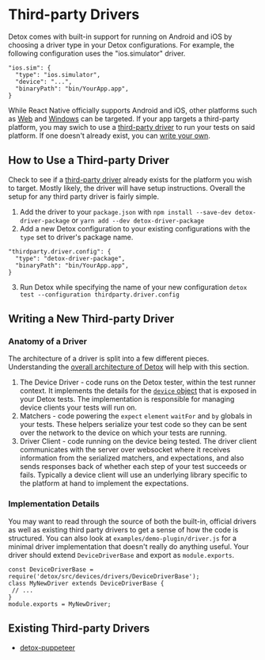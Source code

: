 # Third-party Drivers

Detox comes with built-in support for running on Android and iOS by choosing a driver type in your Detox configurations.
For example, the following configuration uses the "ios.simulator" driver.

```
"ios.sim": {
  "type": "ios.simulator",
  "device": "...",
  "binaryPath": "bin/YourApp.app",
}
```

While React Native officially supports Android and iOS, other platforms such as [Web](https://github.com/necolas/react-native-web) and [Windows](https://github.com/microsoft/react-native-windows) can be targeted.
If your app targets a third-party platform, you may swich to use a [third-party driver](#how-to-use-a-third-party-driver) to run your tests on said platform.
If one doesn't already exist, you can [write your own](#Writing-a-new-third-party-driver).

## How to Use a Third-party Driver

Check to see if a [third-party driver](#Existing-Third-party-drivers) already exists for the platform you wish to target.
Mostly likely, the driver will have setup instructions.
Overall the setup for any third party driver is fairly simple.

1. Add the driver to your `package.json` with `npm install --save-dev detox-driver-package` or `yarn add --dev detox-driver-package`
2. Add a new Detox configuration to your existing configurations with the `type` set to driver's package name.
```
"thirdparty.driver.config": {
  "type": "detox-driver-package",
  "binaryPath": "bin/YourApp.app",
}
```
3. Run Detox while specifying the name of your new configuration `detox test --configuration thirdparty.driver.config`

## Writing a New Third-party Driver

### Anatomy of a Driver

The architecture of a driver is split into a few different pieces.
Understanding the [overall architecture of Detox](https://github.com/wix/Detox/blob/master/docs/Introduction.HowDetoxWorks.md#architecture) will help with this section.

1. The Device Driver - code runs on the Detox tester, within the test runner context. It implements the details for the
[`device` object](https://github.com/wix/Detox/blob/master/docs/APIRef.DeviceObjectAPI.md) that is exposed in your Detox tests.
The implementation is responsible for managing device clients your tests will run on.
1. Matchers - code powering the `expect` `element` `waitFor` and `by` globals in your tests.
These helpers serialize your test code so they can be sent over the network to the device on which your tests are running.
1. Driver Client - code running on the device being tested. The driver client communicates with the server over
websocket where it receives information from the serialized matchers, and expectations, and also sends responses
back of whether each step of your test succeeds or fails. Typically a device client will use an underlying library specific
to the platform at hand to implement the expectations.

### Implementation Details

You may want to read through the source of both the built-in, official drivers as well as
existing third party drivers to get a sense of how the code is structured. You can also look at
`examples/demo-plugin/driver.js` for a minimal driver implementation that doesn't really do anything
useful. Your driver should extend `DeviceDriverBase` and export as `module.exports`.

```
const DeviceDriverBase = require('detox/src/devices/drivers/DeviceDriverBase');
class MyNewDriver extends DeviceDriverBase {
 // ...
}
module.exports = MyNewDriver;
```

## Existing Third-party Drivers

* [detox-puppeteer](https://github.com/ouihealth/detox-puppeteer)
